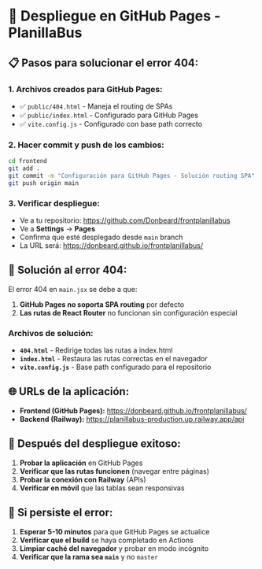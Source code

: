 # 🚀 Despliegue en GitHub Pages - PlanillaBus

## 📋 **Pasos para solucionar el error 404:**

### **1. Archivos creados para GitHub Pages:**
- ✅ `public/404.html` - Maneja el routing de SPAs
- ✅ `public/index.html` - Configurado para GitHub Pages
- ✅ `vite.config.js` - Configurado con base path correcto

### **2. Hacer commit y push de los cambios:**
```bash
cd frontend
git add .
git commit -m "Configuración para GitHub Pages - Solución routing SPA"
git push origin main
```

### **3. Verificar despliegue:**
- Ve a tu repositorio: https://github.com/Donbeard/frontplanillabus
- Ve a **Settings** → **Pages**
- Confirma que esté desplegado desde `main` branch
- La URL será: https://donbeard.github.io/frontplanillabus/

## 🔧 **Solución al error 404:**

El error 404 en `main.jsx` se debe a que:
1. **GitHub Pages no soporta SPA routing** por defecto
2. **Las rutas de React Router** no funcionan sin configuración especial

### **Archivos de solución:**
- **`404.html`** - Redirige todas las rutas a index.html
- **`index.html`** - Restaura las rutas correctas en el navegador
- **`vite.config.js`** - Base path configurado para el repositorio

## 🌐 **URLs de la aplicación:**

- **Frontend (GitHub Pages):** https://donbeard.github.io/frontplanillabus/
- **Backend (Railway):** https://planillabus-production.up.railway.app/api

## 📱 **Después del despliegue exitoso:**

1. **Probar la aplicación** en GitHub Pages
2. **Verificar que las rutas funcionen** (navegar entre páginas)
3. **Probar la conexión con Railway** (APIs)
4. **Verificar en móvil** que las tablas sean responsivas

## 🚨 **Si persiste el error:**

1. **Esperar 5-10 minutos** para que GitHub Pages se actualice
2. **Verificar que el build** se haya completado en Actions
3. **Limpiar caché del navegador** y probar en modo incógnito
4. **Verificar que la rama sea `main`** y no `master`
